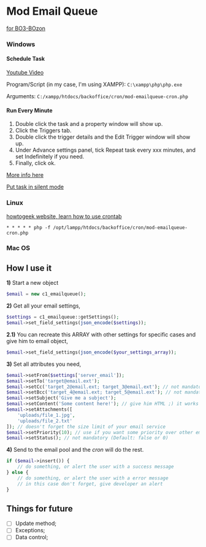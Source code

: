 # Mod Email Queue
[for BO3-BOzon](https://github.com/One-Shift/BO3-BOzon)


### Windows

#### Schedule Task

[Youtube Video](https://youtu.be/s_EMsHlDPnE)

Program/Script (in my case, I'm using XAMPP): ```C:\xampp\php\php.exe```

Arguments: ```C:/xampp/htdocs/backoffice/cron/mod-emailqueue-cron.php```


#### Run Every Minute

1) Double click the task and a property window will show up.
2) Click the Triggers tab.
3) Double click the trigger details and the Edit Trigger window will show up.
4) Under Advance settings panel, tick Repeat task every xxx minutes, and set Indefinitely if you need.
5) Finally, click ok.

[More info here](https://stackoverflow.com/a/4250516/3083653)

[Put task in silent mode](https://stackoverflow.com/a/6568823/3083653)

### Linux

[howtogeek website, learn how to use crontab](https://www.howtogeek.com/101288/how-to-schedule-tasks-on-linux-an-introduction-to-crontab-files/)

```* * * * * php -f /opt/lampp/htdocs/backoffice/cron/mod-emailqueue-cron.php```

### Mac OS



## How I use it

**1)** Start a new object

```PHP
$email = new c1_emailqueue();
```

**2)** Get all your email settings,

```PHP
$settings = c1_emailqueue::getSettings();
$email->set_field_settings(json_encode($settings));
```

**2.1)**  You can recreate this ARRAY with other settings for specific cases and give him to email object,

```PHP
$email->set_field_settings(json_encode($your_settings_array));
```

**3)** Set all attributes you need,

```PHP
$email->setFrom($settings['server_email']);
$email->setTo('target@email.ext');
$email->setCc('target_2@email.ext; target_3@email.ext'); // not mandatory
$email->setBcc('target_4@email.ext; target_5@email.ext'); // not mandatory
$email->setSubject('Give me a subject');
$email->setContent('Some content here!'); // give him HTML ;) it works very well
$email->setAttachments([
    'uploads/file_1.jpg',
    'uploads/file_2.txt'
]); // doesn't forget the size limit of your email service
$email->setPriority(10); // use if you want some priority over other emails on the pool (Default: 0)
$email->setStatus(); // not mandatory (Default: false or 0)
```

**4)** Send to the email pool and the *cron* will do the rest.

```PHP
if ($email->insert()) {
	// do something, or alert the user with a success message
} else {
    // do something, or alert the user with a error message
    // in this case don't forget, give developer an alert
}
```



## Things for future

- [ ] Update method;
- [ ] Exceptions;
- [ ] Data control;